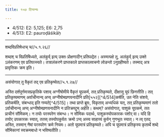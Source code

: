 ```yaml
---
title: १५७ टिप्पन्यः

---
```

- 4/512: E2: 5,125; E6: 2,75
- 4/513: E2: pauroḍāśikāḥ

____________________________________________


शब्दविप्रतिषेधाच् च//५.१.२६//

शब्दश् च विप्रतिषिध्यते, अलंकुर्व् इत्य् उक्तः प्रोक्षणादीन् प्रतिपद्येत। अस्मत्पक्षे तु, अलंकुर्व् इत्य् उक्ते ऽलंकरणम् एव प्रतिपत्स्यते। तत्रालंकरणे प्राप्तकाले प्राप्तकालवचनो लोडन्तो ऽनुग्रहीष्यते। तस्माद् अत्र प्रावृत्तिकः क्रम इति।


____________________________________________


असंयोगात् तु वैकृतं तद् एव प्रतिकृष्येत//५.१.२७//

अस्ति दर्शपूर्णमासप्रकृतिके पशाव् अग्नीषोमीये वैकृतं यूपकर्म, तत् प्रतिकृष्यते, दीक्षासु यूपं छिनत्तीति। तत् प्रतिकृष्यमाणम् अर्वाचीनान्य् अप्य् अग्नीषोमप्रणयनादीनि प्रति[५५२][^4/514]कर्षति, उत नेति संशये, प्रतिकर्षति, संबन्धाद् इति गम्यते[^4/515]।
तथा प्राप्ते ब्रूमः, विकृताव् अभ्यधिकं यत्, तत् प्रतिकृष्यमाणं ततो ऽर्वाचीनान्य् अप्य् अग्नीषोमप्रणयनादीनि न प्रतिक्रष्टुम् अर्हति। कथम्? असंयोगात्, पाशुकं यूपकर्म, ततः प्राचीनं सौमिकम्। न तयोः परस्परेण संबन्धः। न सौमिकः पदार्थः, पाशुकस्योपकारकः पशोर् वा। यदि हि तयोर् उपकारकः स्यात्, ततस् तस्योपकुर्वतः क्रमो ऽप्य् अस्य साहाय्यं कुर्वन् गुणभूतः स्यात्। न त्व् एतद् अस्ति, तस्मान् नैषां परस्परेण क्रमे नियमः। अतो यूपमात्रं प्रतिकृष्यते। अपि च यूपमात्रं प्रतिकृस्य कृतार्थे शब्दे सौमिकानां स्वक्रमबाधो न भविष्यतीति।
